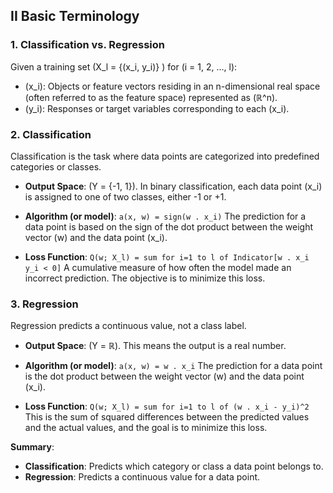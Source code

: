 ## II Basic Terminology

### 1. Classification vs. Regression

Given a training set \(X_l = \{(x_i, y_i)\} \) for \(i = 1, 2, ..., l\):
- \(x_i\): Objects or feature vectors residing in an n-dimensional real space (often referred to as the feature space) represented as \(ℝ^n\).
- \(y_i\): Responses or target variables corresponding to each \(x_i\).

### 2. Classification

Classification is the task where data points are categorized into predefined categories or classes.

- **Output Space**: \(Y = \{-1, 1\}\). In binary classification, each data point \(x_i\) is assigned to one of two classes, either -1 or +1.
  
- **Algorithm (or model)**: 
  `a(x, w) = sign(w . x_i)`
  The prediction for a data point is based on the sign of the dot product between the weight vector \(w\) and the data point \(x_i\).

- **Loss Function**: 
  `Q(w; X_l) = sum for i=1 to l of Indicator[w . x_i y_i < 0]`
  A cumulative measure of how often the model made an incorrect prediction. The objective is to minimize this loss.

### 3. Regression

Regression predicts a continuous value, not a class label.

- **Output Space**: \(Y = ℝ\). This means the output is a real number.

- **Algorithm (or model)**: 
  `a(x, w) = w . x_i`
  The prediction for a data point is the dot product between the weight vector \(w\) and the data point \(x_i\).

- **Loss Function**: 
  `Q(w; X_l) = sum for i=1 to l of (w . x_i - y_i)^2`
  This is the sum of squared differences between the predicted values and the actual values, and the goal is to minimize this loss.

**Summary**:
- **Classification**: Predicts which category or class a data point belongs to.
- **Regression**: Predicts a continuous value for a data point.

